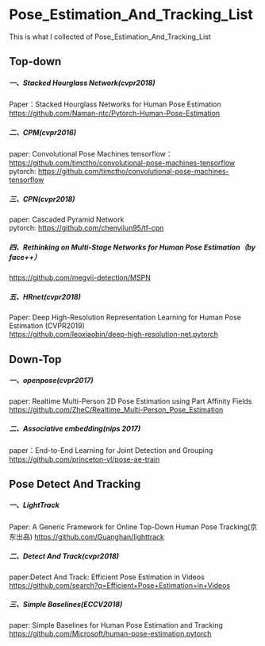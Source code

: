 # Pose_Estimation_And_Tracking_List
This is what I collected of Pose_Estimation_And_Tracking_List

## Top-down
##### 一、Stacked Hourglass Network(cvpr2018) 
Paper：Stacked Hourglass Networks for Human Pose Estimation  
https://github.com/Naman-ntc/Pytorch-Human-Pose-Estimation 
##### 二、CPM(cvpr2016) 
paper:  Convolutional Pose Machines 
tensorflow：https://github.com/timctho/convolutional-pose-machines-tensorflow  
pytorch:  https://github.com/timctho/convolutional-pose-machines-tensorflow  
##### 三、CPN(cvpr2018) 
paper:  Cascaded Pyramid Network  
pytorch:  https://github.com/chenyilun95/tf-cpn  
##### 四、Rethinking on Multi-Stage Networks for Human Pose Estimation（by face++）  
https://github.com/megvii-detection/MSPN  
##### 五、HRnet(cvpr2018)  
Paper:  Deep High-Resolution Representation Learning for Human Pose Estimation (CVPR2019)  
https://github.com/leoxiaobin/deep-high-resolution-net.pytorch  

## Down-Top 
##### 一、openpose(cvpr2017) 
paper:  Realtime Multi-Person 2D Pose Estimation using Part Affinity Fields 
https://github.com/ZheC/Realtime_Multi-Person_Pose_Estimation 
##### 二、Associative embedding(nips 2017) 
paper：End-to-End Learning for Joint Detection and Grouping 
https://github.com/princeton-vl/pose-ae-train 

## Pose Detect And Tracking 
##### 一、LightTrack 
Paper:  A Generic Framework for Online Top-Down Human Pose Tracking(京东出品) 
https://github.com/Guanghan/lighttrack 
##### 二、Detect And Track(cvpr2018) 
paper:Detect And Track: Efficient Pose Estimation in Videos 
https://github.com/search?q=Efficient+Pose+Estimation+in+Videos 
##### 三、Simple Baselines(ECCV2018) 
paper:  Simple Baselines for Human Pose Estimation and Tracking 
https://github.com/Microsoft/human-pose-estimation.pytorch 
